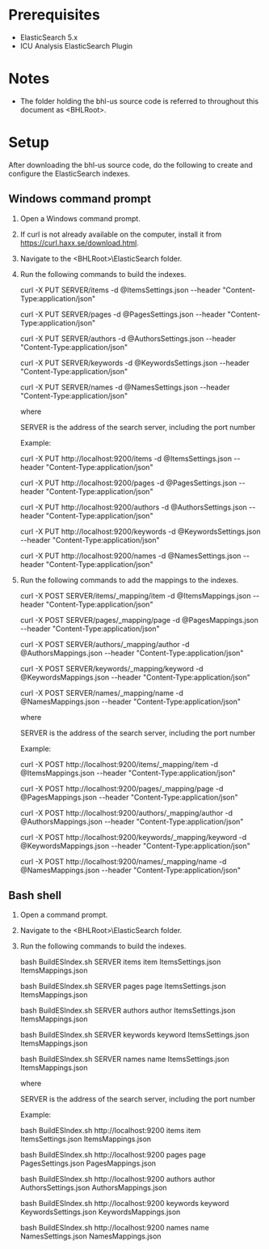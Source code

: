 Prerequisites
=============

- ElasticSearch 5.x
- ICU Analysis ElasticSearch Plugin

Notes
=====

- The folder holding the bhl-us source code is referred to throughout this document as &lt;BHLRoot&gt;.

Setup
=====

After downloading the bhl-us source code, do the following to create and configure the ElasticSearch indexes.

Windows command prompt
-----------------

1) Open a Windows command prompt.

2) If curl is not already available on the computer, install it from https://curl.haxx.se/download.html.

3) Navigate to the &lt;BHLRoot&gt;\ElasticSearch folder.

4) Run the following commands to build the indexes.

	curl -X PUT SERVER/items -d @ItemsSettings.json --header "Content-Type:application/json"

	curl -X PUT SERVER/pages -d @PagesSettings.json --header "Content-Type:application/json"
    
	curl -X PUT SERVER/authors -d @AuthorsSettings.json --header "Content-Type:application/json"
    
	curl -X PUT SERVER/keywords -d @KeywordsSettings.json --header "Content-Type:application/json"
    
	curl -X PUT SERVER/names -d @NamesSettings.json --header "Content-Type:application/json"

	where 

	SERVER is the address of the search server, including the port number

	Example: 

    curl -X PUT http://localhost:9200/items -d @ItemsSettings.json --header "Content-Type:application/json"

	curl -X PUT http://localhost:9200/pages -d @PagesSettings.json --header "Content-Type:application/json"
    
	curl -X PUT http://localhost:9200/authors -d @AuthorsSettings.json --header "Content-Type:application/json"
    
	curl -X PUT http://localhost:9200/keywords -d @KeywordsSettings.json --header "Content-Type:application/json"
    
	curl -X PUT http://localhost:9200/names -d @NamesSettings.json --header "Content-Type:application/json"

5) Run the following commands to add the mappings to the indexes.

	curl -X POST SERVER/items/\_mapping/item -d @ItemsMappings.json --header "Content-Type:application/json"

	curl -X POST SERVER/pages/\_mapping/page -d @PagesMappings.json --header "Content-Type:application/json"
    
	curl -X POST SERVER/authors/\_mapping/author -d @AuthorsMappings.json --header "Content-Type:application/json"
    
	curl -X POST SERVER/keywords/\_mapping/keyword -d @KeywordsMappings.json --header "Content-Type:application/json"
    
	curl -X POST SERVER/names/\_mapping/name -d @NamesMappings.json --header "Content-Type:application/json"

	where 

	SERVER is the address of the search server, including the port number

	Example: 

	curl -X POST http://localhost:9200/items/\_mapping/item -d @ItemsMappings.json --header "Content-Type:application/json"

	curl -X POST http://localhost:9200/pages/\_mapping/page -d @PagesMappings.json --header "Content-Type:application/json"
    
	curl -X POST http://localhost:9200/authors/\_mapping/author -d @AuthorsMappings.json --header "Content-Type:application/json"
    
	curl -X POST http://localhost:9200/keywords/\_mapping/keyword -d @KeywordsMappings.json --header "Content-Type:application/json"
    
	curl -X POST http://localhost:9200/names/\_mapping/name -d @NamesMappings.json --header "Content-Type:application/json"


Bash shell
-----------------

1) Open a command prompt.

2) Navigate to the &lt;BHLRoot&gt;\ElasticSearch folder.

3) Run the following commands to build the indexes.

	bash BuildESIndex.sh SERVER items item ItemsSettings.json ItemsMappings.json

	bash BuildESIndex.sh SERVER pages page ItemsSettings.json ItemsMappings.json
    
    bash BuildESIndex.sh SERVER authors author ItemsSettings.json ItemsMappings.json

	bash BuildESIndex.sh SERVER keywords keyword ItemsSettings.json ItemsMappings.json

	bash BuildESIndex.sh SERVER names name ItemsSettings.json ItemsMappings.json

	where 

	SERVER is the address of the search server, including the port number

	Example: 

	bash BuildESIndex.sh http://localhost:9200 items item ItemsSettings.json ItemsMappings.json

	bash BuildESIndex.sh http://localhost:9200 pages page PagesSettings.json PagesMappings.json
    
    bash BuildESIndex.sh http://localhost:9200 authors author AuthorsSettings.json AuthorsMappings.json

	bash BuildESIndex.sh http://localhost:9200 keywords keyword KeywordsSettings.json KeywordsMappings.json

	bash BuildESIndex.sh http://localhost:9200 names name NamesSettings.json NamesMappings.json
